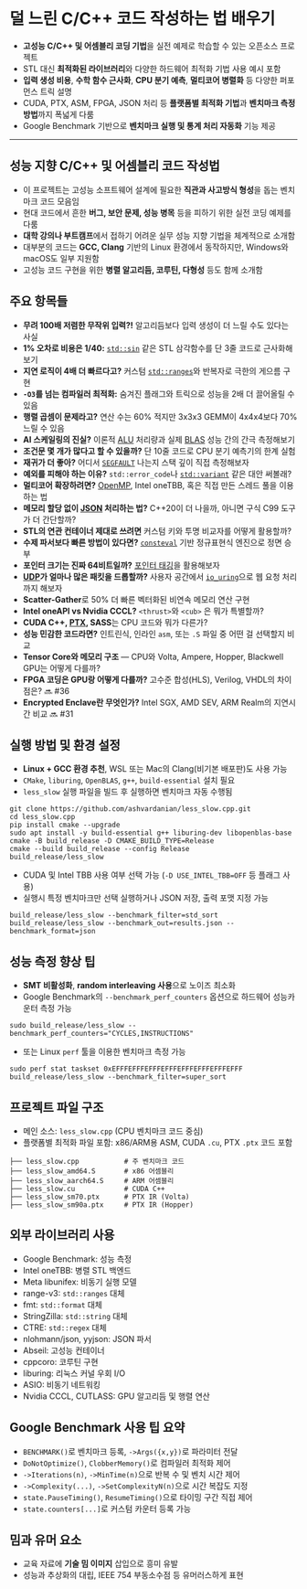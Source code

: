 # 덜 느린 C/C++ 코드 작성하는 법 배우기


* **고성능 C/C++ 및 어셈블리 코딩 기법**을 실전 예제로 학습할 수 있는 오픈소스 프로젝트
* STL 대신 **최적화된 라이브러리**와 다양한 하드웨어 최적화 기법 사용 예시 포함
* **입력 생성 비용**, **수학 함수 근사화**, **CPU 분기 예측**, **멀티코어 병렬화** 등 다양한 퍼포먼스 트릭 설명
* CUDA, PTX, ASM, FPGA, JSON 처리 등 **플랫폼별 최적화 기법**과 **벤치마크 측정 방법**까지 폭넓게 다룸
* Google Benchmark 기반으로 **벤치마크 실행 및 통계 처리 자동화** 기능 제공

---

성능 지향 C/C++ 및 어셈블리 코드 작성법
-------------------------

* 이 프로젝트는 고성능 소프트웨어 설계에 필요한 **직관과 사고방식 형성**을 돕는 벤치마크 코드 모음임
* 현대 코드에서 흔한 **버그, 보안 문제, 성능 병목** 등을 피하기 위한 실전 코딩 예제를 다룸
* **대학 강의나 부트캠프**에서 접하기 어려운 실무 성능 지향 기법을 체계적으로 소개함
* 대부분의 코드는 **GCC, Clang** 기반의 Linux 환경에서 동작하지만, Windows와 macOS도 일부 지원함
* 고성능 코드 구현을 위한 **병렬 알고리듬, 코루틴, 다형성** 등도 함께 소개함

주요 항목들
------

* **무려 100배 저렴한 무작위 입력?!** 알고리듬보다 입력 생성이 더 느릴 수도 있다는 사실
* **1% 오차로 비용은 1/40:** [`std::sin`](https://en.cppreference.com/w/cpp/numeric/math/sin) 같은 STL 삼각함수를 단 3줄 코드로 근사화해보기
* **지연 로직이 4배 더 빠르다고?** 커스텀 [`std::ranges`](https://en.cppreference.com/w/cpp/ranges)와 반복자로 극한의 게으름 구현
* **`-O3`를 넘는 컴파일러 최적화:** 숨겨진 플래그와 트릭으로 성능을 2배 더 끌어올릴 수 있음
* **행렬 곱셈이 문제라고?** 연산 수는 60% 적지만 3x3x3 GEMM이 4x4x4보다 70% 느릴 수 있음
* **AI 스케일링의 진실?** 이론적 [ALU](https://en.wikipedia.org/wiki/Arithmetic_logic_unit) 처리량과 실제 [BLAS](https://en.wikipedia.org/wiki/Basic_Linear_Algebra_Subprograms) 성능 간의 간극 측정해보기
* **조건문 몇 개가 많다고 할 수 있을까?** 단 10줄 코드로 CPU 분기 예측기의 한계 실험
* **재귀가 더 좋아?** 어디서 [`SEGFAULT`](https://en.wikipedia.org/wiki/Segmentation_fault) 나는지 스택 깊이 직접 측정해보자
* **예외를 피해야 하는 이유?** `std::error_code`나 [`std::variant`](https://en.cppreference.com/w/cpp/utility/variant) 같은 대안 써볼래?
* **멀티코어 확장하려면?** [OpenMP](https://en.wikipedia.org/wiki/OpenMP), Intel oneTBB, 혹은 직접 만든 스레드 풀을 이용하는 법
* **메모리 할당 없이 [JSON](https://www.json.org/json-en.html) 처리하는 법?** C++20이 더 나을까, 아니면 구식 C99 도구가 더 간단할까?
* **STL의 연관 컨테이너 제대로 쓰려면** 커스텀 키와 투명 비교자를 어떻게 활용할까?
* **수제 파서보다 빠른 방법이 있다면?** [`consteval`](https://en.cppreference.com/w/cpp/language/consteval) 기반 정규표현식 엔진으로 정면 승부
* **포인터 크기는 진짜 64비트일까?** [포인터 태깅](https://en.wikipedia.org/wiki/Tagged_pointer)을 활용해보자
* **[UDP](https://www.cloudflare.com/learning/ddos/glossary/user-datagram-protocol-udp/)가 얼마나 많은 패킷을 드롭할까?** 사용자 공간에서 [`io_uring`](https://en.wikipedia.org/wiki/Io_uring)으로 웹 요청 처리까지 해보자
* **Scatter-Gather**로 50% 더 빠른 벡터화된 비연속 메모리 연산 구현
* **Intel oneAPI vs Nvidia CCCL?** `<thrust>`와 `<cub>` 은 뭐가 특별할까?
* **CUDA C++, [PTX](https://en.wikipedia.org/wiki/Parallel_Thread_Execution), SASS**는 CPU 코드와 뭐가 다른가?
* **성능 민감한 코드라면?** 인트린식, 인라인 `asm`, 또는 `.S` 파일 중 어떤 걸 선택할지 비교
* **Tensor Core와 메모리 구조** — CPU와 Volta, Ampere, Hopper, Blackwell GPU는 어떻게 다를까?
* **FPGA 코딩은 GPU랑 어떻게 다를까?** 고수준 합성(HLS), Verilog, VHDL의 차이점은? 🔜 #36
* **Encrypted Enclave란 무엇인가?** Intel SGX, AMD SEV, ARM Realm의 지연시간 비교 🔜 #31

실행 방법 및 환경 설정
-------------

* **Linux + GCC 환경 추천**, WSL 또는 Mac의 Clang(비기본 배포판)도 사용 가능
* `CMake`, `liburing`, `OpenBLAS`, `g++`, `build-essential` 설치 필요
* `less_slow` 실행 파일을 빌드 후 실행하면 벤치마크 자동 수행됨

```
git clone https://github.com/ashvardanian/less_slow.cpp.git  
cd less_slow.cpp  
pip install cmake --upgrade  
sudo apt install -y build-essential g++ liburing-dev libopenblas-base  
cmake -B build_release -D CMAKE_BUILD_TYPE=Release  
cmake --build build_release --config Release  
build_release/less_slow  

```

* CUDA 및 Intel TBB 사용 여부 선택 가능 (`-D USE_INTEL_TBB=OFF` 등 플래그 사용)
* 실행시 특정 벤치마크만 선택 실행하거나 JSON 저장, 출력 포맷 지정 가능

```
build_release/less_slow --benchmark_filter=std_sort  
build_release/less_slow --benchmark_out=results.json --benchmark_format=json  

```

성능 측정 향상 팁
----------

* **SMT 비활성화**, **random interleaving 사용**으로 노이즈 최소화
* Google Benchmark의 `--benchmark_perf_counters` 옵션으로 하드웨어 성능카운터 측정 가능

```
sudo build_release/less_slow --benchmark_perf_counters="CYCLES,INSTRUCTIONS"  

```

* 또는 Linux `perf` 툴을 이용한 벤치마크 측정 가능

```
sudo perf stat taskset 0xEFFFEFFFEFFFEFFFEFFFEFFFEFFFEFFF build_release/less_slow --benchmark_filter=super_sort  

```

프로젝트 파일 구조
----------

* 메인 소스: `less_slow.cpp` (CPU 벤치마크 코드 중심)
* 플랫폼별 최적화 파일 포함: x86/ARM용 ASM, CUDA `.cu`, PTX `.ptx` 코드 포함

```
├── less_slow.cpp           # 주 벤치마크 코드  
├── less_slow_amd64.S       # x86 어셈블리  
├── less_slow_aarch64.S     # ARM 어셈블리  
├── less_slow.cu            # CUDA C++  
├── less_slow_sm70.ptx      # PTX IR (Volta)  
├── less_slow_sm90a.ptx     # PTX IR (Hopper)  

```

외부 라이브러리 사용
-----------

* Google Benchmark: 성능 측정
* Intel oneTBB: 병렬 STL 백엔드
* Meta libunifex: 비동기 실행 모델
* range-v3: `std::ranges` 대체
* fmt: `std::format` 대체
* StringZilla: `std::string` 대체
* CTRE: `std::regex` 대체
* nlohmann/json, yyjson: JSON 파서
* Abseil: 고성능 컨테이너
* cppcoro: 코루틴 구현
* liburing: 리눅스 커널 우회 I/O
* ASIO: 비동기 네트워킹
* Nvidia CCCL, CUTLASS: GPU 알고리듬 및 행렬 연산

Google Benchmark 사용 팁 요약
------------------------

* `BENCHMARK()`로 벤치마크 등록, `->Args({x,y})`로 파라미터 전달
* `DoNotOptimize()`, `ClobberMemory()`로 컴파일러 최적화 제어
* `->Iterations(n)`, `->MinTime(n)`으로 반복 수 및 벤치 시간 제어
* `->Complexity(...)`, `->SetComplexityN(n)`으로 시간 복잡도 지정
* `state.PauseTiming()`, `ResumeTiming()`으로 타이밍 구간 직접 제어
* `state.counters[...]`로 커스텀 카운터 등록 가능

밈과 유머 요소
--------

* 교육 자료에 **기술 밈 이미지** 삽입으로 흥미 유발
* 성능과 추상화의 대립, IEEE 754 부동소수점 등 유머러스하게 표현
